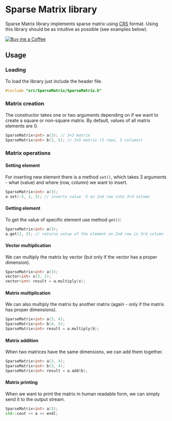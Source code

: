 # Sparse Matrix library

Sparse Matrix library implements sparse matrix using [CRS](http://netlib.org/linalg/html_templates/node91.html#SECTION00931100000000000000) format. Using this library should be as intuitive as possible (see examples below).

[![Buy me a Coffee](https://www.paypalobjects.com/en_US/i/btn/btn_donate_LG.gif)](https://www.paypal.com/cgi-bin/webscr?cmd=_s-xclick&hosted_button_id=KWQJ7VTXZMZLS)

## Usage

### Loading

To load the library just include the header file.

```cpp
#include "src/SparseMatrix/SparseMatrix.h"
```


### Matrix creation

The constructor takes one or two arguments depending on if we want to create a square or non-square matrix. By default, values of all matrix elements are 0.

```cpp
SparseMatrix<int> a(3); // 3×3 matrix
SparseMatrix<int> b(3, 5); // 3×5 matrix (3 rows, 5 columns)
```


### Matrix operations

#### Setting element

For inserting new element there is a method `set()`, which takes 3 arguments - what (value) and where (row, column) we want to insert.

```cpp
SparseMatrix<int> a(3);
a.set(-5, 2, 3); // inserts value -5 on 2nd row into 3rd column
```

#### Getting element

To get the value of specific element use method `get()`:

```cpp
SparseMatrix<int> a(3);
a.get(2, 3); // returns value of the element on 2nd row in 3rd column (returns 0 if no value has been assigned yet)
```

#### Vector multiplication

We can multiply the matrix by vector (but only if the vector has a proper dimension).

```cpp
SparseMatrix<int> a(3);
vector<int> x(3, 2);
vector<int> result = a.multiply(x);
```

#### Matrix multiplication

We can also multiply the matrix by another matrix (again - only if the matrix has proper dimensions).

```cpp
SparseMatrix<int> a(3, 4);
SparseMatrix<int> b(4, 5);
SparseMatrix<int> result = a.multiply(b);
```

#### Matrix addition

When two matrices have the same dimensions, we can add them together.

```cpp
SparseMatrix<int> a(3, 4);
SparseMatrix<int> b(3, 4);
SparseMatrix<int> result = a.add(b);
```


#### Matrix printing

When we want to print the matrix in human readable form, we can simply send it to the output stream.

```cpp
SparseMatrix<int> a(3);
std::cout << a << endl;
```
